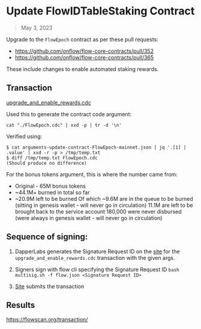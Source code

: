 # Update FlowIDTableStaking Contract

> May 3, 2023

Upgrade to the `FlowEpoch` contract as per these pull requests:

- https://github.com/onflow/flow-core-contracts/pull/352
- https://github.com/onflow/flow-core-contracts/pull/365

These include changes to enable automated staking rewards.

## Transaction

[upgrade_and_enable_rewards.cdc](./upgrade_and_enable_rewards.cdc)

Used this to generate the contract code argument:

`cat "./FlowEpoch.cdc" | xxd -p | tr -d '\n'`

Verified using:
```
$ cat arguments-update-contract-FlowEpoch-mainnet.json | jq '.[1] | .value' | xxd -r -p > /tmp/temp.txt
$ diff /tmp/temp.txt FlowEpoch.cdc
(Should produce no difference)
```

For the bonus tokens argument, this is where the number came from:

- Original - 65M bonus tokens
- ~44.1M+ burned in total so far
- ~20.9M left to be burned
Of which ~9.6M are in the queue to be burned (sitting in genesis wallet - will never go in circulation)
11.1M are left to be brought back to the service account
180,000 were never disbursed (were always in genesis wallet - will never go in circulation)

## Sequence of signing: 

1. DapperLabs generates the Signature Request ID on the [site]() for the `upgrade_and_enable_rewards.cdc` transaction with the given args.

2. Signers sign with flow cli specifying the Signature Request ID
`bash multisig.sh -f flow.json <Signature Request ID>`

3. [Site](https://flow-multisig-git-service-account-onflow.vercel.app/mainnet) submits the transaction

## Results

https://flowscan.org/transaction/
